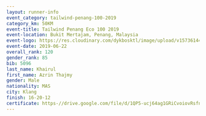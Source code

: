 ```yaml
--- 
layout: runner-info 
event_category: tailwind-penang-100-2019 
category_km: 50KM 
event-title: Tailwind Penang Eco 100 2019 
event-location: Bukit Mertajam, Penang, Malaysia 
event-logo: https://res.cloudinary.com/dykbosktl/image/upload/v1573614442/Logo/Logo_gqlzi3.jpg 
event-date: 2019-06-22 
overall_rank: 120
gender_rank: 85
bib: 5096
last_name: Khairul
first_name: Azrin Thajmy
gender: Male
nationality: MAS
city: Klang
finish: 16-20-12
certificate: https-//drive.google.com/file/d/1QP5-ucj64ag1GRiCvoiovRsfn0-RhcU/view?usp=sharing
--- 
```


